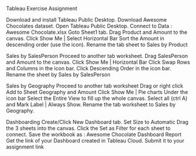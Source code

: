 Tableau Exercise Assignment 

Download and install  Tableau Public Desktop.
Download Awesome Chocolates dataset.
Open Tableau Public Desktop.
Connect to Data :  Awesome Chocolate.xlsx
Goto Sheet1 tab.
Drag Product and Amount to the canvas.
Click Show Me | Select Horizontal Bar
Sort the Amount in descending order (use the icon).
Rename the tab sheet to Sales by Product

Sales by SalesPerson
Proceed to another tab worksheet.
Drag SalesPerson and Amount to the canvas.
 Click Show Me | Horizontal Bar
 Click Swap Rows and Columns in the icon bar.
 Click Descending Order in the icon bar.
 Rename the sheet by Sales by SalesPerson


Sales by Geography
 Proceed to another tab worksheet
 Drag or right click Add to Sheet Geography and Amount
 Click Show Me | Pie charts
 Under the icon bar Select the Entire View to fill up the whole canvas.
 Select all (ctrl A) and Mark Label | Always Show.
 Rename the tab worksheet to Sales by Geography.

Dashboarding
 Create/Click New Dashboard tab.
 Set Size to Automatic
 Drag the 3 sheets into the canvas.
 Click the Set as Filter for each sheet to connect.
 Save the workbook as :  Awesome Chocolate Dashboard Report
 Get the link of your Dashboard created in Tableau Cloud.
 Submit it to your assignment link
